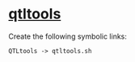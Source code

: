 # [qtltools](https://hpc.nih.gov/apps/QTLtools.html)

Create the following symbolic links:
```
QTLtools -> qtltools.sh
```
